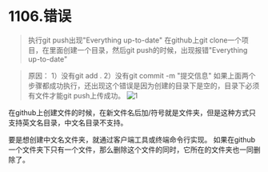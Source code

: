# 1106.错误
>执行git push出现"Everything up-to-date"
>在github上git clone一个项目，在里面创建一个目录，然后git push的时候，出现报错"Everything up-to-date"

>原因：
1）没有git add .
2）没有git commit -m "提交信息"
如果上面两个步骤都成功执行，还出现这个错误是因为创建的目录下是空的，目录下必须有文件才能git push上传成功。
![1](https://images2015.cnblogs.com/blog/907596/201701/907596-20170107174844800-1627643631.png)

在github上创建文件的时候，在新文件名后加/符号就是文件夹，但是这种方式只支持英文名目录，中文名目录不支持。



要是想创建中文名文件夹，就通过客户端工具或终端命令行实现。
如果在github一个文件夹下只有一个文件，那么删除这个文件的同时，它所在的文件夹也一同删除了。

 